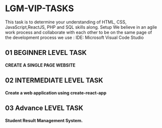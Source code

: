 # LGM-VIP-TASKS
This task is to determine your understanding of HTML, CSS, JavaScript,ReactJS, PHP and SQL skills along. Setup We believe in an agile work process and collaborate with each other to be on the same page of the development process we use : IDE: Microsoft Visual Code Studio 

## 01 BEGINNER LEVEL TASK 

#### CREATE A SINGLE PAGE WEBSITE

## 02 INTERMEDIATE LEVEL TASK

#### Create a web application using create-react-app

## 03 Advance LEVEL TASK

#### Student Result Management System.

